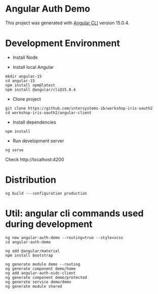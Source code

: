 # Angular Auth Demo

This project was generated with [Angular CLI](https://github.com/angular/angular-cli) version 15.0.4.

# Development Environment
* Install Node

* Install local Angular
```
mkdir angular-15
cd angular-15
npm install npm@latest
npm install @angular/cli@15.0.4
```

* Clone project
```
git clone https://github.com/intersystems-ib/workshop-iris-oauth2
cd workshop-iris-oauth2/angular-client
```

* Install dependencies
```
npm install
```

* Run development server
```
ng serve
```

Check http://localhost:4200

# Distribution
```
ng build ---configuration production
```

# Util: angular cli commands used during development

```
ng new angular-auth-demo --routing=true --style=scss
cd angular-auth-demo

ng add @angular/material
npm install bootstrap

ng generate module demo --routing
ng generate component demo/home
ng add angular-auth-oidc-client
ng generate component demo/protected
ng generate service demo/demo
ng generate module shared
```